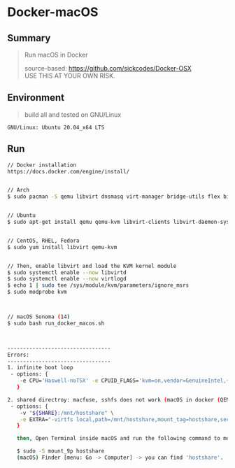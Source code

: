# Docker-macOS


Summary
----------
> Run macOS in Docker </br>
>
> source-based: https://github.com/sickcodes/Docker-OSX </br>
> USE THIS AT YOUR OWN RISK.


Environment
----------
> build all and tested on GNU/Linux

    GNU/Linux: Ubuntu 20.04_x64 LTS


Run
----------
```sh
// Docker installation
https://docs.docker.com/engine/install/


// Arch
$ sudo pacman -S qemu libvirt dnsmasq virt-manager bridge-utils flex bison iptables-nft edk2-ovmf


// Ubuntu
$ sudo apt-get install qemu qemu-kvm libvirt-clients libvirt-daemon-system bridge-utils virt-manager libguestfs-tools


// CentOS, RHEL, Fedora
$ sudo yum install libvirt qemu-kvm


// Then, enable libvirt and load the KVM kernel module
$ sudo systemctl enable --now libvirtd
$ sudo systemctl enable --now virtlogd
$ echo 1 | sudo tee /sys/module/kvm/parameters/ignore_msrs
$ sudo modprobe kvm



// macOS Sonoma (14)
$ sudo bash run_docker_macos.sh



---------------------------------
Errors:
---------------------------------
1. infinite boot loop
 - options: {
    -e CPU='Haswell-noTSX' -e CPUID_FLAGS='kvm=on,vendor=GenuineIntel,+invtsc,vmware-cpuid-freq=on' -e RAM=4
   }

2. shared directroy: macfuse, sshfs does not work (macOS in docker (QEMU))
 - options: {
    -v "${SHARE}:/mnt/hostshare" \
    -e EXTRA="-virtfs local,path=/mnt/hostshare,mount_tag=hostshare,security_model=passthrough,id=hostshare"
   }

   then, Open Terminal inside macOS and run the following command to mount the virtual file system

   $ sudo -S mount_9p hostshare
   (macOS) Finder [menu: Go -> Computer] -> you can find 'hostshare'.

```



